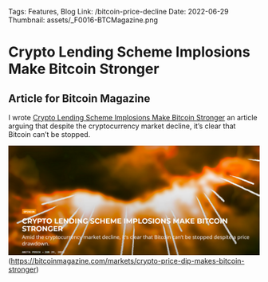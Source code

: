 Tags: Features, Blog
Link: /bitcoin-price-decline
Date: 2022-06-29
Thumbnail: assets/_F0016-BTCMagazine.png

# Crypto Lending Scheme Implosions Make Bitcoin Stronger

## Article for Bitcoin Magazine

I wrote [Crypto Lending Scheme Implosions Make Bitcoin Stronger](https://bitcoinmagazine.com/markets/crypto-price-dip-makes-bitcoin-stronger) an article arguing that despite the cryptocurrency market decline, it’s clear that Bitcoin can’t be stopped.

![Article](assets/_F0016-BTCMagazine.png)(https://bitcoinmagazine.com/markets/crypto-price-dip-makes-bitcoin-stronger)

